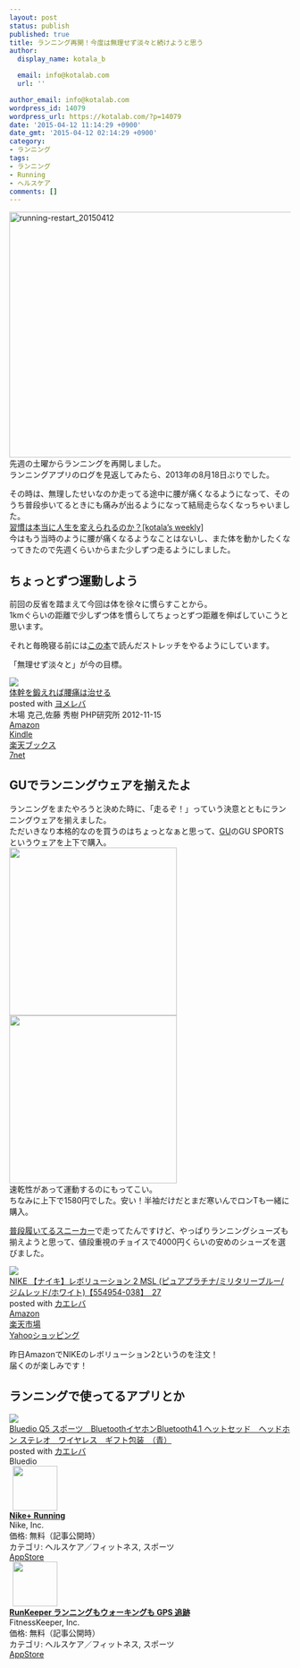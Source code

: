 ```yaml
---
layout: post
status: publish
published: true
title: ランニング再開！今度は無理せず淡々と続けようと思う
author:
  display_name: kotala_b

  email: info@kotalab.com
  url: ''

author_email: info@kotalab.com
wordpress_id: 14079
wordpress_url: https://kotalab.com/?p=14079
date: '2015-04-12 11:14:29 +0900'
date_gmt: '2015-04-12 02:14:29 +0900'
category:
- ランニング
tags:
- ランニング
- Running
- ヘルスケア
comments: []
---
```

<p><img src="https://kotalab.com/wp-content/uploads/2015/04/running-restart_20150412-780x439.png" alt="running-restart_20150412" width="780" height="439" class="aligncenter size-large wp-image-14089" /><br />
先週の土曜からランニングを再開しました。<br />
ランニングアプリのログを見返してみたら、2013年の8月18日ぶりでした。</p>
<p>その時は、無理したせいなのか走ってる途中に腰が痛くなるようになって、そのうち普段歩いてるときにも痛みが出るようになって結局走らなくなっちゃいました。<br />
<a href="https://kotalab.com/weekly-130609">習慣は本当に人生を変えられるのか？[kotala&rsquo;s weekly]</a><br />
今はもう当時のように腰が痛くなるようなことはないし、また体を動かしたくなってきたので先週くらいからまた少しずつ走るようにしました。<br />
</p>
<!--more-->
<h2>ちょっとずつ運動しよう</h2>
<p>前回の反省を踏まえて今回は体を徐々に慣らすことから。<br />
1kmぐらいの距離で少しずつ体を慣らしてちょっとずつ距離を伸ばしていこうと思います。</p>
<p>それと毎晩寝る前には<a href="https://www.amazon.co.jp/exec/obidos/asin/4569808255/same-22/" rel="nofollow" target="_blank">この本</a>で読んだストレッチをやるようにしています。</p>
<p>「無理せず淡々と」が今の目標。</p>
<div class="booklink-box">
<div class="booklink-image"><a href="https://www.amazon.co.jp/exec/obidos/asin/4569808255/same-22/" rel="nofollow" target="_blank"><img src="https://images-fe.ssl-images-amazon.com/images/I/41R9XD%2Bcf1L._SL160_.jpg" style="border: none;" /></a></div>
<div class="booklink-info">
<div class="booklink-name"><a href="https://www.amazon.co.jp/exec/obidos/asin/4569808255/same-22/" rel="nofollow" target="_blank">体幹を鍛えれば腰痛は治せる</a>
<div class="booklink-powered-date">posted with <a href="https://yomereba.com" rel="nofollow" target="_blank">ヨメレバ</a></div>
</div>
<div class="booklink-detail">木場 克己,佐藤 秀樹 PHP研究所 2012-11-15    </div>
<div class="booklink-link2">
<div class="shoplinkamazon"><a href="https://www.amazon.co.jp/exec/obidos/asin/4569808255/same-22/" rel="nofollow" target="_blank">Amazon</a></div>
<div class="shoplinkkindle"><a href="https://www.amazon.co.jp/gp/search?keywords=%91%CC%8A%B2%82%F0%92b%82%A6%82%EA%82%CE%8D%98%92%C9%82%CD%8E%A1%82%B9%82%E9&__mk_ja_JP=%83J%83%5E%83J%83i&url=node%3D2275256051&tag=same-22" rel="nofollow" target="_blank">Kindle</a></div>
<div class="shoplinkrakuten"><a href="http://c.af.moshimo.com/af/c/click?a_id=374939&p_id=56&pc_id=56&pl_id=637&s_v=b5Rz2P0601xu&url=http%3A%2F%2Fbooks.rakuten.co.jp%2Frb%2F12055250%2F" rel="nofollow" target="_blank">楽天ブックス</a><img src="http://i.af.moshimo.com/af/i/impression?a_id=374939&p_id=56&pc_id=56&pl_id=637" width="1" height="1" style="border:none;"></div>
<div class="shoplinkseven"><a href="https://ck.jp.ap.valuecommerce.com/servlet/referral?sid=2967684&pid=881104827&vc_url=http%3A%2F%2Fwww.7netshopping.jp%2Fbooks%2Fsearch_result%2F%3Fctgy%3Dbooks%26code%3D4569808255" target="_blank">7net</a><img src="http://atq.ad.valuecommerce.com/servlet/atq/gifbanner?sid=2967684&pid=881104827" height="1" width="1" border="0"></div>
</p></div>
</div>
<div class="booklink-footer"></div>
</div>
<h2>GUでランニングウェアを揃えたよ</h2>
<p>ランニングをまたやろうと決めた時に、「走るぞ！」っていう決意とともにランニングウェアを揃えました。<br />
ただいきなり本格的なのを買うのはちょっとなぁと思って、<a href="http://www.uniqlo.com/jp/store/feature/gu/sports/men/?_ga=1.29440760.659082157.1428104102" target="_blank">GU</a>のGU SPORTSというウェアを上下で購入。<br />
<img src="http://im.uniqlo.com/images/jp/pc/goods/259034/item/09_259034.jpg" width="300" /><br />
<img src="http://im.uniqlo.com/images/jp/pc/goods/261832/item/09_261832.jpg" width="300" /><br />
速乾性があって運動するのにもってこい。<br />
ちなみに上下で1580円でした。安い！半袖だけだとまだ寒いんでロンTも一緒に購入。</p>
<p><a href="https://kotalab.com/gravis-tarmac-hi-cut-mns">普段履いてるスニーカー</a>で走ってたんですけど、やっぱりランニングシューズも揃えようと思って、値段重視のチョイスで4000円くらいの安めのシューズを選びました。</p>
<div class="kaerebalink-box">
<div class="kaerebalink-image"><a href="https://www.amazon.co.jp/exec/obidos/ASIN/B00JUD0Z80/same-22/ref=nosim/" rel="nofollow" target="_blank"><img src="https://images-fe.ssl-images-amazon.com/images/I/41T9kM3Iq4L._SL160_.jpg" style="border: none;" /></a></div>
<div class="kaerebalink-info">
<div class="kaerebalink-name"><a href="https://www.amazon.co.jp/exec/obidos/ASIN/B00JUD0Z80/same-22/ref=nosim/" rel="nofollow" target="_blank">NIKE 【ナイキ】レボリューション 2 MSL (ピュアプラチナ/ミリタリーブルー/ジムレッド/ホワイト)【554954-038】　27</a>
<div class="kaerebalink-powered-date">posted with <a href="https://kaereba.com" rel="nofollow" target="_blank">カエレバ</a></div>
</div>
<div class="kaerebalink-detail"></div>
<div class="kaerebalink-link1">
<div class="shoplinkamazon"><a href="https://www.amazon.co.jp/gp/search?keywords=NIKE%20%83%8C%83%7B%83%8A%83%85%81%5B%83V%83%87%83%93%202&__mk_ja_JP=%83J%83%5E%83J%83i&tag=same-22" rel="nofollow" target="_blank">Amazon</a></div>
<div class="shoplinkrakuten"><a href="http://c.af.moshimo.com/af/c/click?a_id=374939&p_id=54&pc_id=54&pl_id=616&s_v=b5Rz2P0601xu&url=http%3A%2F%2Fsearch.rakuten.co.jp%2Fsearch%2Fmall%2FNIKE%2520%25E3%2583%25AC%25E3%2583%259C%25E3%2583%25AA%25E3%2583%25A5%25E3%2583%25BC%25E3%2582%25B7%25E3%2583%25A7%25E3%2583%25B3%25202%2F-%2Ff.1-p.1-s.1-sf.0-st.A-v.2%3Fx%3D0" rel="nofollow" target="_blank">楽天市場</a><img src="http://i.af.moshimo.com/af/i/impression?a_id=374939&p_id=54&pc_id=54&pl_id=616" width="1" height="1" style="border:none;"></div>
<div class="shoplinkyahoo"><a href="https://ck.jp.ap.valuecommerce.com/servlet/referral?sid=2967684&pid=881104827&vc_url=http%3A%2F%2Fsearch.shopping.yahoo.co.jp%2Fsearch%3Fp%3DNIKE%2520%25E3%2583%25AC%25E3%2583%259C%25E3%2583%25AA%25E3%2583%25A5%25E3%2583%25BC%25E3%2582%25B7%25E3%2583%25A7%25E3%2583%25B3%25202" rel="nofollow"  target="_blank">Yahooショッピング<img src="http://ad.jp.ap.valuecommerce.com/servlet/gifbanner?sid=2967684&pid=881104827" height="1" width="1" border="0"></a></div>
</div>
</div>
<div class="booklink-footer" style="clear: left"></div>
</div>
<p>昨日AmazonでNIKEのレボリューション2というのを注文！<br />
届くのが楽しみです！</p>
<h2 class="app">ランニングで使ってるアプリとか</h2>
<div class="kaerebalink-box">
<div class="kaerebalink-image"><a href="https://www.amazon.co.jp/exec/obidos/ASIN/B00QBRDL3Y/same-22/ref=nosim/" rel="nofollow" target="_blank"><img src="https://images-fe.ssl-images-amazon.com/images/I/31tkglXC3-L._SL160_.jpg" style="border: none;" /></a></div>
<div class="kaerebalink-info">
<div class="kaerebalink-name"><a href="https://www.amazon.co.jp/exec/obidos/ASIN/B00QBRDL3Y/same-22/ref=nosim/" rel="nofollow" target="_blank">Bluedio Q5 スポーツ　BluetoothイヤホンBluetooth4.1 ヘットセッド　ヘッドホン ステレオ　ワイヤレス　ギフト包装　（青）</a>
<div class="kaerebalink-powered-date">posted with <a href="https://kaereba.com" rel="nofollow" target="_blank">カエレバ</a></div>
</div>
<div class="kaerebalink-detail"> Bluedio     </div>
<div class="kaerebalink-link1"></div>
</div>
<div class="booklink-footer" style="clear: left"></div>
</div>
<div class="applink">
<div class="applinkimg"><a href="https://itunes.apple.com/jp/app/nike+-running/id387771637?mt=8&uo=4&at=10l4yU" rel="nofollow" target="_blank"><img hspace="6" src="http://a929.phobos.apple.com/us/r30/Purple5/v4/6b/bf/aa/6bbfaa04-2378-e6b3-1b0f-55be4693ce03/mzl.oqucbhdc.png" width="80" /></a></div>
<div class="applinktext">
<div class="applinktitle"><strong><a href="https://itunes.apple.com/jp/app/nike+-running/id387771637?mt=8&uo=4&at=10l4yU" rel="nofollow" target="_blank">Nike+ Running</a></strong></div>
<div class="applinkinfo">Nike, Inc.</div>
<div class="applinkinfo">価格: 無料（記事公開時）</div>
<div class="applinkinfo">カテゴリ: ヘルスケア／フィットネス, スポーツ</div>
</div>
<div class="clear"></div>
<div class="appstorelink"><a href="https://itunes.apple.com/jp/app/nike+-running/id387771637?mt=8&uo=4&at=10l4yU" rel="nofollow" target="_blank">AppStore</a></div>
</div>
<div class="applink">
<div class="applinkimg"><a href="https://itunes.apple.com/jp/app/runkeeper-ranningumou-okingumo/id300235330?mt=8&uo=4&at=10l4yU" rel="nofollow" target="_blank"><img hspace="6" src="http://a126.phobos.apple.com/us/r30/Purple1/v4/0b/db/0f/0bdb0f1b-51eb-fb07-2f8f-12781594f79a/mzl.vomvalra.png" width="80" /></a></div>
<div class="applinktext">
<div class="applinktitle"><strong><a href="https://itunes.apple.com/jp/app/runkeeper-ranningumou-okingumo/id300235330?mt=8&uo=4&at=10l4yU" rel="nofollow" target="_blank">RunKeeper ランニングもウォーキングも GPS 追跡</a></strong></div>
<div class="applinkinfo">FitnessKeeper, Inc.</div>
<div class="applinkinfo">価格: 無料（記事公開時）</div>
<div class="applinkinfo">カテゴリ: ヘルスケア／フィットネス, スポーツ</div>
</div>
<div class="clear"></div>
<div class="appstorelink"><a href="https://itunes.apple.com/jp/app/runkeeper-ranningumou-okingumo/id300235330?mt=8&uo=4&at=10l4yU" rel="nofollow" target="_blank">AppStore</a></div>
</div>
